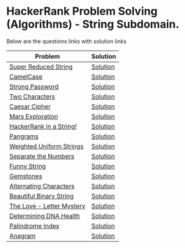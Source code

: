 # HackerRank Problem Solving (Algorithms) - String Subdomain.

Below are the questions links with solution links


|Problem |Solution|
|--------------|--------|
|[Super Reduced String](https://www.hackerrank.com/challenges/reduced-string)|[Solution](https://github.com/HarshOza36/Algorithms_HackerRank/blob/main/Strings/superReducedString.py)|
|[CamelCase](https://www.hackerrank.com/challenges/camelcase)|[Solution](https://github.com/HarshOza36/Algorithms_HackerRank/blob/main/Strings/camelCase.py)|
|[Strong Password](https://www.hackerrank.com/challenges/strong-password)|[Solution](https://github.com/HarshOza36/Algorithms_HackerRank/blob/main/Strings/strongPassword.py)|
|[Two Characters](https://www.hackerrank.com/challenges/two-characters)|[Solution](https://github.com/HarshOza36/Algorithms_HackerRank/blob/main/Strings/twoCharacters.py)|
|[Caesar Cipher](https://www.hackerrank.com/challenges/caesar-cipher-1)|[Solution](https://github.com/HarshOza36/Algorithms_HackerRank/blob/main/Strings/caesarCipher.py)|
|[Mars Exploration](https://www.hackerrank.com/challenges/mars-exploration)|[Solution](https://github.com/HarshOza36/Algorithms_HackerRank/blob/main/Strings/marsExploration.py)|
|[HackerRank in a String!](https://www.hackerrank.com/challenges/hackerrank-in-a-string)|[Solution](https://github.com/HarshOza36/Algorithms_HackerRank/blob/main/Strings/hackerrankInAString.py)|
|[Pangrams](https://www.hackerrank.com/challenges/pangrams)|[Solution](https://github.com/HarshOza36/Algorithms_HackerRank/blob/main/Strings/pangrams.py)|
|[Weighted Uniform Strings](https://www.hackerrank.com/challenges/weighted-uniform-string)|[Solution](https://github.com/HarshOza36/Algorithms_HackerRank/blob/main/Strings/weightedUniformStrings.py)|
|[Separate the Numbers](https://www.hackerrank.com/challenges/separate-the-numbers)|[Solution](https://github.com/HarshOza36/Algorithms_HackerRank/blob/main/Strings/separateTheNumbers.py)|
|[Funny String](https://www.hackerrank.com/challenges/funny-string)|[Solution](https://github.com/HarshOza36/Algorithms_HackerRank/blob/main/Strings/funnyStrings.py)|
|[Gemstones](https://www.hackerrank.com/challenges/gem-stones)|[Solution](https://github.com/HarshOza36/Algorithms_HackerRank/blob/main/Strings/gemstones.py)|
|[Alternating Characters](https://www.hackerrank.com/challenges/alternating-characters)|[Solution](https://github.com/HarshOza36/Algorithms_HackerRank/blob/main/Strings/alternatingCharacters.py)|
|[Beautiful Binary String](https://www.hackerrank.com/challenges/beautiful-binary-string)|[Solution](https://github.com/HarshOza36/Algorithms_HackerRank/blob/main/Strings/beautifulBinaryString.py)|
|[The Love - Letter Mystery](https://www.hackerrank.com/challenges/the-love-letter-mystery)|[Solution](https://github.com/HarshOza36/Algorithms_HackerRank/blob/main/Strings/theLove-letterMystery.py)|
|[Determining DNA Health](https://www.hackerrank.com/challenges/determining-dna-health/problem)|[Solution](https://github.com/HarshOza36/Algorithms_HackerRank/blob/main/Strings/determiningDNAhealth.py)|
|[Palindrome Index](https://www.hackerrank.com/challenges/palindrome-index/problem)|[Solution](https://github.com/HarshOza36/Algorithms_HackerRank/blob/main/Strings/palindromeIndex.py)|
|[Anagram](https://www.hackerrank.com/challenges/anagram/problem)|[Solution](https://github.com/HarshOza36/Algorithms_HackerRank/blob/main/Strings/anagram.py)|

